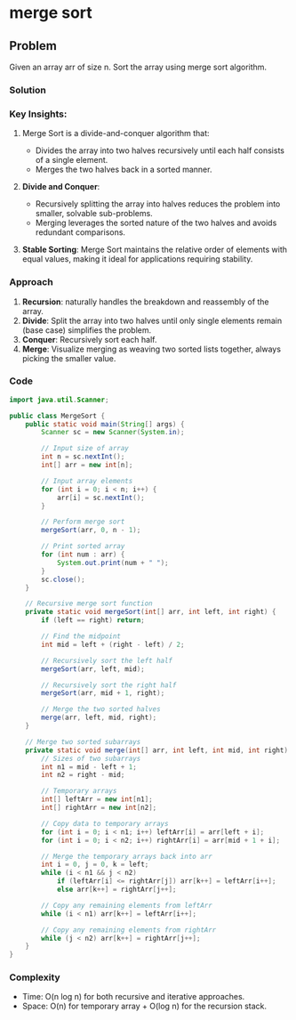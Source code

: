 # merge sort
## Problem
Given an array arr of size n. Sort the array using merge sort algorithm.

### Solution
### Key Insights:
1. Merge Sort is a divide-and-conquer algorithm that:
   - Divides the array into two halves recursively until each half consists of a single element.
   - Merges the two halves back in a sorted manner.

2. **Divide and Conquer**:
    - Recursively splitting the array into halves reduces the problem into smaller, solvable sub-problems.
    - Merging leverages the sorted nature of the two halves and avoids redundant comparisons.

3. **Stable Sorting**: Merge Sort maintains the relative order of elements with equal values, making it ideal for applications requiring stability.

### Approach
1. **Recursion**: naturally handles the breakdown and reassembly of the array.
2. **Divide**: Split the array into two halves until only single elements remain (base case) simplifies the problem.
3. **Conquer**: Recursively sort each half.
4. **Merge**: Visualize merging as weaving two sorted lists together, always picking the smaller value.

### Code
```java
import java.util.Scanner;

public class MergeSort {
    public static void main(String[] args) {
        Scanner sc = new Scanner(System.in);

        // Input size of array
        int n = sc.nextInt();
        int[] arr = new int[n];

        // Input array elements
        for (int i = 0; i < n; i++) {
            arr[i] = sc.nextInt();
        }

        // Perform merge sort
        mergeSort(arr, 0, n - 1);

        // Print sorted array
        for (int num : arr) {
            System.out.print(num + " ");
        }
        sc.close();
    }

    // Recursive merge sort function
    private static void mergeSort(int[] arr, int left, int right) {
        if (left == right) return;

        // Find the midpoint
        int mid = left + (right - left) / 2;

        // Recursively sort the left half
        mergeSort(arr, left, mid);

        // Recursively sort the right half
        mergeSort(arr, mid + 1, right);

        // Merge the two sorted halves
        merge(arr, left, mid, right);
    }

    // Merge two sorted subarrays
    private static void merge(int[] arr, int left, int mid, int right) {
        // Sizes of two subarrays
        int n1 = mid - left + 1;
        int n2 = right - mid;

        // Temporary arrays
        int[] leftArr = new int[n1];
        int[] rightArr = new int[n2];

        // Copy data to temporary arrays
        for (int i = 0; i < n1; i++) leftArr[i] = arr[left + i];
        for (int i = 0; i < n2; i++) rightArr[i] = arr[mid + 1 + i];

        // Merge the temporary arrays back into arr
        int i = 0, j = 0, k = left;
        while (i < n1 && j < n2)
            if (leftArr[i] <= rightArr[j]) arr[k++] = leftArr[i++];
            else arr[k++] = rightArr[j++];

        // Copy any remaining elements from leftArr
        while (i < n1) arr[k++] = leftArr[i++];

        // Copy any remaining elements from rightArr
        while (j < n2) arr[k++] = rightArr[j++];
    }
}
```

### Complexity
- Time: O(n log n) for both recursive and iterative approaches.
- Space: O(n) for temporary array + O(log n) for the recursion stack.
